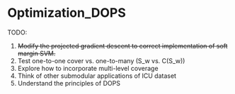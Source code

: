 # Optimization_DOPS

TODO:
 1. ~~Modify the projected gradient descent to correct implementation of soft margin SVM.~~
 2. Test one-to-one cover vs. one-to-many (S_w vs. C(S_w))
 3. Explore how to incorporate multi-level coverage
 4. Think of other submodular applications of ICU dataset
 5. Understand the principles of DOPS
